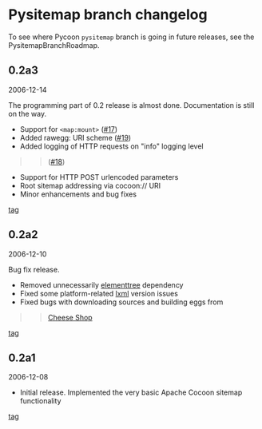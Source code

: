 # Pysitemap branch changelog #

To see where Pycoon `pysitemap` branch is going in future releases, see the
PysitemapBranchRoadmap.

## 0.2a3 ##
2006-12-14

The programming part of 0.2 release is almost done. Documentation is still on the way.

  * Support for `<map:mount>` ([#17](http://code.google.com/p/pycoon/issues/detail?id=17))
  * Added rawegg: URI scheme ([#19](http://code.google.com/p/pycoon/issues/detail?id=19))
  * Added logging of HTTP requests on "info" logging level
> > ([#18](http://code.google.com/p/pycoon/issues/detail?id=18))
  * Support for HTTP POST urlencoded parameters
  * Root sitemap addressing via cocoon:// URI
  * Minor enhancements and bug fixes

[tag](http://pycoon.googlecode.com/svn/tags/pysitemap/0.2a3/|View)

## 0.2a2 ##
2006-12-10

Bug fix release.

  * Removed unnecessarily [elementtree](http://effbot.org/zone/element-index.htm) dependency
  * Fixed some platform-related [lxml](http://codespeak.net/lxml/) version issues
  * Fixed bugs with downloading sources and building eggs from
> > [Cheese Shop](http://cheeseshop.python.org/pypi/pycoon/)

[tag](http://pycoon.googlecode.com/svn/tags/pysitemap/0.2a2/|View)

## 0.2a1 ##
2006-12-08

  * Initial release. Implemented the very basic Apache Cocoon sitemap functionality

[tag](http://pycoon.googlecode.com/svn/tags/pysitemap/0.2a1/|View)